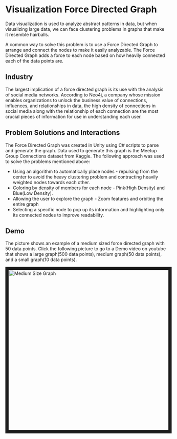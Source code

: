 # Visualization Force Directed Graph
Data visualization is used to analyze abstract patterns in data, but when visualizing large data, we can face clustering problems in graphs that make it resemble hairballs. 

A common way to solve this problem is to use a Force Directed Graph to arrange and connect the nodes to make it easily analyzable. The Force Directed Graph adds a force to each node based on how heavily connected each of the data points are. 

## Industry
The largest implication of a force directed graph is its use with the analysis of social media networks. According to Neo4j, a company whose mission enables organizations to unlock the business value of connections, influences, and relationships in data, the high density of connections in social media along with the relationship of each connection are the most crucial pieces of information for use in understanding each user.

## Problem Solutions and Interactions
The Force Directed Graph was created in Unity using C# scripts to parse and generate the graph. Data used to generate this graph is the Meetup Group Connections dataset from Kaggle. The following approach was used to solve the problems mentioned above:
* Using an algorithm to automatically place nodes - repulsing from the center to avoid the heavy clustering problem and contracting heavily weighted nodes towards each other.
* Coloring by density of members for each node - Pink(High Density) and Blue(Low Density).
* Allowing the user to explore the graph - Zoom features and orbiting the entire graph
* Selecting a specific node to pop up its information and highlighting only its connected nodes to improve readability.

## Demo
The picture shows an example of a medium sized force directed graph with 50 data points. Click the following picture to go to a Demo video on youtube that shows a large graph(500 data points), medium graph(50 data points), and a small graph(10 data points). 

<a href="https://www.youtube.com/watch?v=NCek6mg-cnU" target="_blank"><img src="https://github.com/storm-king/VisualizationForceDirectedGraph/blob/master/MediumSizeGraph.png" 
alt="Medium Size Graph" width="500" height="500" border="10" /></a>



